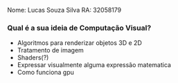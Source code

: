 Nome: Lucas Souza Silva
RA: 32058179

### Qual é a sua ideia de Computação Visual?
- Algoritmos para renderizar objetos 3D e 2D
- Tratamento de imagem
- Shaders(?)
- Expressar visualmente alguma expressão matematica
- Como funciona gpu
